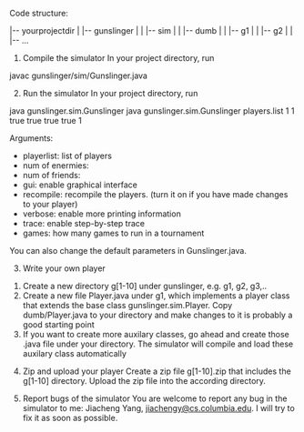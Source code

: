 Code structure:

|-- yourprojectdir
|   |-- gunslinger
|   |   |-- sim
|   |   |-- dumb
|   |   |-- g1
|   |   |-- g2
|   |   |-- ...


1. Compile the simulator
In your project directory, run

javac gunslinger/sim/Gunslinger.java

2. Run the simulator
In your project directory, run

java gunslinger.sim.Gunslinger <playerlist> <num of enermies> <num of friends> <gui> <recompile> <verbose> <trace> <games>
java gunslinger.sim.Gunslinger players.list 1 1 true true true true 1

Arguments:
- playerlist: list of players
- num of enermies:
- num of friends: 
- gui: enable graphical interface
- recompile: recompile the players. (turn it on if you have made changes to your player)
- verbose: enable more printing information
- trace: enable step-by-step trace
- games: how many games to run in a tournament

You can also change the default parameters in Gunslinger.java.


3. Write your own player
1) Create a new directory g[1-10] under gunslinger, e.g. g1, g2, g3,..
2) Create a new file Player.java under g1, which implements a player class that extends the base class gunslinger.sim.Player. Copy dumb/Player.java to your directory and make changes to it is probably a good starting point
3) If you want to create more auxilary classes, go ahead and create those .java file under your directory. The simulator will compile and load these auxilary class automatically


4. Zip and upload your player
Create a zip file g[1-10].zip that includes the g[1-10] directory.
Upload the zip file into the according directory.

5. Report bugs of the simulator
You are welcome to report any bug in the simulator to me: Jiacheng Yang, jiachengy@cs.columbia.edu. I will try to fix it as soon as possible.

